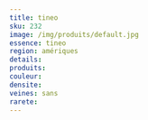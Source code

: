 ```yaml
---
title: tineo
sku: 232
image: /img/produits/default.jpg
essence: tineo
region: amériques
details: 
produits:
couleur: 
densite: 
veines: sans
rarete: 
---
```

